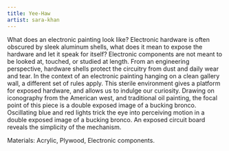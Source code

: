 ```yaml
---
title: Yee-Haw
artist: sara-khan
---
```

What does an electronic painting look like? Electronic hardware is often obscured by sleek aluminum shells, what does it mean to expose the hardware and let it speak for itself? Electronic components are not meant to be looked at, touched, or studied at length. From an engineering perspective, hardware shells protect the circuitry from dust and daily wear and tear. In the context of an electronic painting hanging on a clean gallery wall, a different set of rules apply. This sterile environment gives a platform for exposed hardware, and allows us to indulge our curiosity. Drawing on iconography from the American west, and traditional oil painting, the focal point of this piece is a double exposed image of a bucking bronco. Oscillating blue and red lights trick the eye into perceiving motion in a double exposed image of a bucking bronco. An exposed circuit board reveals the simplicity of the mechanism.

Materials: Acrylic, Plywood, Electronic components.